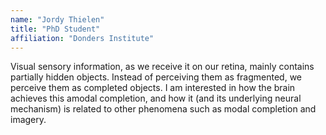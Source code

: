 ```yaml
---
name: "Jordy Thielen"
title: "PhD Student"
affiliation: "Donders Institute"
---
```


Visual sensory information, as we receive it on our retina, mainly contains partially hidden objects. Instead of perceiving them as fragmented, we perceive them as completed objects. I am interested in how the brain achieves this amodal completion, and how it (and its underlying neural mechanism) is related to other phenomena such as modal completion and imagery.
